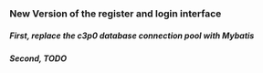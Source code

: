 ### New Version of the register and login interface

##### First, replace the c3p0 database connection pool with Mybatis

##### Second, TODO
